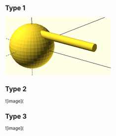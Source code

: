 ## Type 1
![image](https://github.com/frankyhub/openscad-Beispiele/blob/master/011%20Programm-Modul%20%20auswaehlen/011%20Type%201.png)

## Type 2
![image](

## Type 3
![image](

